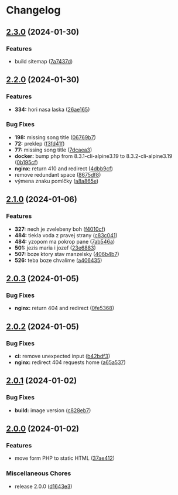 # Changelog

## [2.3.0](https://github.com/stanislavbebej/ejks/compare/v2.2.0...v2.3.0) (2024-01-30)


### Features

* build sitemap ([7a7437d](https://github.com/stanislavbebej/ejks/commit/7a7437d9352d9238ce3505a967903b3c81a5bf3c))

## [2.2.0](https://github.com/stanislavbebej/ejks/compare/v2.1.0...v2.2.0) (2024-01-30)


### Features

* **334:** hori nasa laska ([26ae165](https://github.com/stanislavbebej/ejks/commit/26ae1655b85fd242d6cd600332ce1b47ffc9b16d))


### Bug Fixes

* **198:** missing song title ([06769b7](https://github.com/stanislavbebej/ejks/commit/06769b799dc7c9903fcc929f921d3b9f82030bab))
* **72:** preklep ([f3fd41f](https://github.com/stanislavbebej/ejks/commit/f3fd41f87dcad0e6dcc9b96abf7ee7a8c600735c))
* **77:** missing song title ([7dcaea3](https://github.com/stanislavbebej/ejks/commit/7dcaea359fe3930b359c9a13d847e6fa1ead09b4))
* **docker:** bump php from 8.3.1-cli-alpine3.19 to 8.3.2-cli-alpine3.19 ([0b195cf](https://github.com/stanislavbebej/ejks/commit/0b195cf619a2a3b019aa312535c31d17c2297fde))
* **nginx:** return 410 and redirect ([4dbb9cf](https://github.com/stanislavbebej/ejks/commit/4dbb9cfb43311473957b6f30324c555fd23ca72b))
* remove redundant space ([8675df8](https://github.com/stanislavbebej/ejks/commit/8675df809040f1e0a583240d6e6e5719eab35f8b))
* výmena znaku pomlčky ([a8a865e](https://github.com/stanislavbebej/ejks/commit/a8a865eafddcffeffd9f18c36270116b2e90db7a))

## [2.1.0](https://github.com/stanislavbebej/ejks/compare/v2.0.3...v2.1.0) (2024-01-06)


### Features

* **327:** nech je zvelebeny boh ([f4010cf](https://github.com/stanislavbebej/ejks/commit/f4010cfc29e807896ee7840093afd4292e54ebfb))
* **484:** tiekla voda z pravej strany ([c83c041](https://github.com/stanislavbebej/ejks/commit/c83c041b480d11d1814137364b87bc9d541978d7))
* **484:** yzopom ma pokrop pane ([7ab546a](https://github.com/stanislavbebej/ejks/commit/7ab546a49cbb5aa3f3e8b9ac613b6afd722d15c3))
* **501:** jezis maria i jozef ([23e6883](https://github.com/stanislavbebej/ejks/commit/23e68835c8b408f926f825c1ed832803913c548b))
* **507:** boze ktory stav manzelsky ([406b4b7](https://github.com/stanislavbebej/ejks/commit/406b4b75b5da412bd101c735edd74d590950da56))
* **526:** teba boze chvalime ([a406435](https://github.com/stanislavbebej/ejks/commit/a4064354d688b2fd637bdb6eef5cc5cd1047d641))

## [2.0.3](https://github.com/stanislavbebej/ejks/compare/v2.0.2...v2.0.3) (2024-01-05)


### Bug Fixes

* **nginx:** return 404 and redirect ([0fe5368](https://github.com/stanislavbebej/ejks/commit/0fe5368da9459786b265b32813c7dd8b298bfca0))

## [2.0.2](https://github.com/stanislavbebej/ejks/compare/v2.0.1...v2.0.2) (2024-01-05)


### Bug Fixes

* **ci:** remove unexpected input ([b42bdf3](https://github.com/stanislavbebej/ejks/commit/b42bdf37c1c5e570147c60cf5375668b6c539424))
* **nginx:** redirect 404 requests home ([a65a537](https://github.com/stanislavbebej/ejks/commit/a65a537caf013324ae8046a7a26f6cbcfa6c6ffc))

## [2.0.1](https://github.com/stanislavbebej/ejks/compare/v2.0.0...v2.0.1) (2024-01-02)


### Bug Fixes

* **build:** image version ([c828eb7](https://github.com/stanislavbebej/ejks/commit/c828eb7d230686f6fb4df48963c39bbf2d390b90))

## [2.0.0](https://github.com/stanislavbebej/ejks/compare/1.0.1...v2.0.0) (2024-01-02)


### Features

* move form PHP to static HTML ([37ae412](https://github.com/stanislavbebej/ejks/commit/37ae41292a2d88706b59e09626e9d9fb53650ab9))


### Miscellaneous Chores

* release 2.0.0 ([d1643e3](https://github.com/stanislavbebej/ejks/commit/d1643e32c65a8a626a4683063f3dda24c0db554b))
